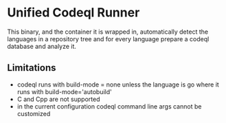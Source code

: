 # Unified Codeql Runner

This binary, and the container it is wrapped in, automatically detect the languages
in a repository tree and for every language prepare a codeql database and analyze it.

## Limitations

* codeql runs with build-mode = none unless the language is go where it runs with build-mode='autobuild'
* C and Cpp are not supported
* in the current configuration codeql command line args cannot be customized
